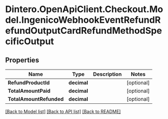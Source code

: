 # Dintero.OpenApiClient.Checkout.Model.IngenicoWebhookEventRefundRefundOutputCardRefundMethodSpecificOutput

## Properties

Name | Type | Description | Notes
------------ | ------------- | ------------- | -------------
**RefundProductId** | **decimal** |  | [optional] 
**TotalAmountPaid** | **decimal** |  | [optional] 
**TotalAmountRefunded** | **decimal** |  | [optional] 

[[Back to Model list]](../README.md#documentation-for-models) [[Back to API list]](../README.md#documentation-for-api-endpoints) [[Back to README]](../README.md)

